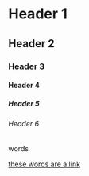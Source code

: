 # Header 1

## Header 2

### Header 3

#### Header 4

##### Header 5

###### Header 6

words

[these words are a link](http://www.bmg.lgbt/)


